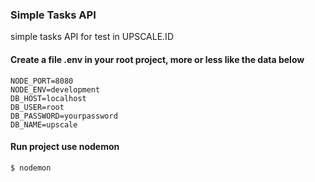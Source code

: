 ### Simple Tasks API
simple tasks API for test in UPSCALE.ID

#### Create a file .env in your root project, more or less like the data below

```shell
NODE_PORT=8080
NODE_ENV=development
DB_HOST=localhost
DB_USER=root
DB_PASSWORD=yourpassword
DB_NAME=upscale

```

#### Run project use nodemon

```shell
$ nodemon
```
